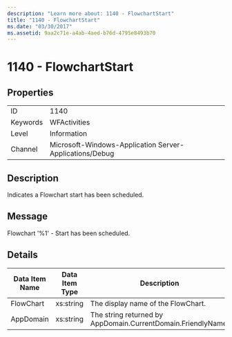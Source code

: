 ```yaml
---
description: "Learn more about: 1140 - FlowchartStart"
title: "1140 - FlowchartStart"
ms.date: "03/30/2017"
ms.assetid: 9aa2c71e-a4ab-4aed-b76d-4795e8493b70
---
```

# 1140 - FlowchartStart

## Properties  
  
|||  
|-|-|  
|ID|1140|  
|Keywords|WFActivities|  
|Level|Information|  
|Channel|Microsoft-Windows-Application Server-Applications/Debug|  
  
## Description  

 Indicates a Flowchart start has been scheduled.  
  
## Message  

 Flowchart '%1' - Start has been scheduled.  
  
## Details  
  
|Data Item Name|Data Item Type|Description|  
|--------------------|--------------------|-----------------|  
|FlowChart|xs:string|The display name of the FlowChart.|  
|AppDomain|xs:string|The string returned by AppDomain.CurrentDomain.FriendlyName.|
